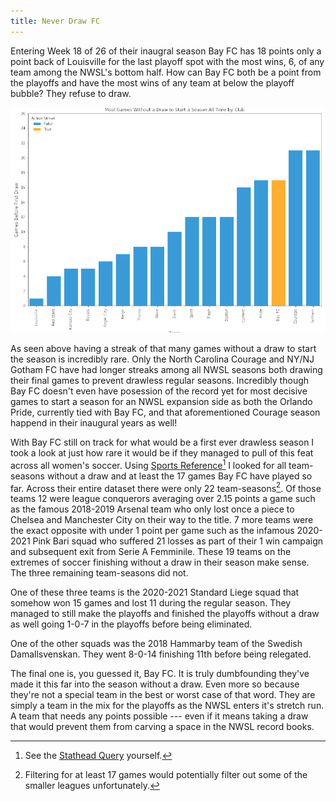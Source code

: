 ```yaml
---
title: Never Draw FC
---
```


Entering Week 18 of 26 of their inaugral season Bay FC has 18 points only a point back of Louisville for the last playoff spot with the most wins, 6, of any team among the NWSL's bottom half. How can Bay FC both be a point from the playoffs and have the most wins of any team at below the playoff bubble? They refuse to draw.


<img src="assets/Blogs/BayFcDraws/gameesBeforeDraw.png" alt="{{ site.title }}"/>

As seen above having a streak of that many games without a draw to start the season is incredibly rare. Only the North Carolina Courage and NY/NJ Gotham FC have had longer streaks among all NWSL seasons both drawing their final games to prevent drawless regular seasons. Incredibly though Bay FC doesn't even have posession of the record yet for most decisive games to start a season for an NWSL expansion side as both the Orlando Pride, currently tied with Bay FC, and that aforementioned Courage season happend in their inaugural years as well!

With Bay FC still on track for what would be a first ever drawless season I took a look at just how rare it would be if they managed to pull of this feat across all women's soccer. Using [Sports Reference](fbref.com)[^1] I looked for all team-seasons without a draw and at least the 17 games Bay FC have played so far. Across their entire dataset there were only 22 team-seasons[^2]. Of those teams 12 were league conquerors averaging over 2.15 points a game such as the famous 2018-2019 Arsenal team who only lost once a piece to Chelsea and Manchester City on their way to the title. 7 more teams were the exact opposite with under 1 point per game such as the infamous 2020-2021 Pink Bari squad who suffered 21 losses as part of their 1 win campaign and subsequent exit from Serie A Femminile. These 19 teams on the extremes of soccer finishing without a draw in their season make sense. The three remaining team-seasons did not.

One of these three teams is the 2020-2021 Standard Liege squad that somehow won 15 games and lost 11 during the regular season. They managed to still make the playoffs and finished the playoffs without a draw as well going 1-0-7 in the playoffs before being eliminated.

One of the other squads was the 2018 Hammarby team of the Swedish Damallsvenskan. They went 8-0-14 finishing 11th before being relegated.

The final one is, you guessed it, Bay FC. It is truly dumbfounding they've made it this far into the season without a draw. Even more so because they're not a special team in the best or worst case of that word. They are simply a team in the mix for the playoffs as the NWSL enters it's stretch run. A team that needs any points possible --- even if it means taking a draw that would prevent them from carving a space in the NWSL record books.

[^1]: See the [Stathead Query](https://stathead.com/tiny/ce8ya) yourself.
[^2]: Filtering for at least 17 games would potentially filter out some of the smaller leagues unfortunately.